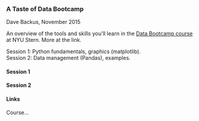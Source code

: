 ### A Taste of Data Bootcamp 
Dave Backus, November 2015 

An overview of the tools and skills you'll learn in the [Data Bootcamp course](https://github.com/DaveBackus/Data_Bootcamp#data-bootcamp) at NYU Stern.  More at the link.

Session 1:  Python fundamentals, graphics (matplotlib).  
Session 2:  Data management (Pandas), examples.  

#### Session 1 


#### Session 2 



#### Links 

Course...



